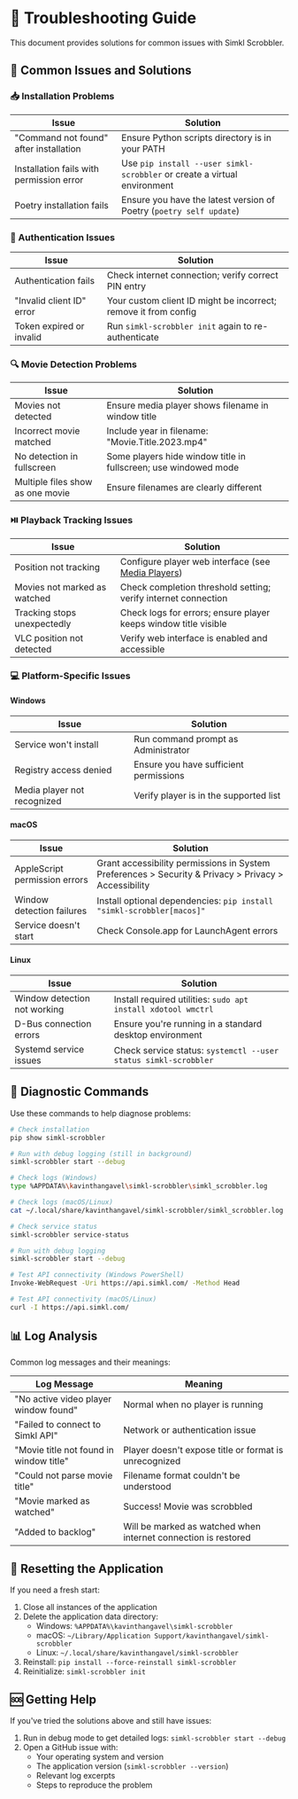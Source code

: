 # 🔧 Troubleshooting Guide

This document provides solutions for common issues with Simkl Scrobbler.

## 🚨 Common Issues and Solutions

### 📥 Installation Problems

| Issue | Solution |
|-------|----------|
| "Command not found" after installation | Ensure Python scripts directory is in your PATH |
| Installation fails with permission error | Use `pip install --user simkl-scrobbler` or create a virtual environment |
| Poetry installation fails | Ensure you have the latest version of Poetry (`poetry self update`) |

### 🔐 Authentication Issues

| Issue | Solution |
|-------|----------|
| Authentication fails | Check internet connection; verify correct PIN entry |
| "Invalid client ID" error | Your custom client ID might be incorrect; remove it from config |
| Token expired or invalid | Run `simkl-scrobbler init` again to re-authenticate |

### 🔍 Movie Detection Problems

| Issue | Solution |
|-------|----------|
| Movies not detected | Ensure media player shows filename in window title |
| Incorrect movie matched | Include year in filename: "Movie.Title.2023.mp4" |
| No detection in fullscreen | Some players hide window title in fullscreen; use windowed mode |
| Multiple files show as one movie | Ensure filenames are clearly different |

### ⏯️ Playback Tracking Issues

| Issue | Solution |
|-------|----------|
| Position not tracking | Configure player web interface (see [Media Players](media-players.md)) |
| Movies not marked as watched | Check completion threshold setting; verify internet connection |
| Tracking stops unexpectedly | Check logs for errors; ensure player keeps window title visible |
| VLC position not detected | Verify web interface is enabled and accessible |

### 💻 Platform-Specific Issues

#### Windows

| Issue | Solution |
|-------|----------|
| Service won't install | Run command prompt as Administrator |
| Registry access denied | Ensure you have sufficient permissions |
| Media player not recognized | Verify player is in the supported list |

#### macOS

| Issue | Solution |
|-------|----------|
| AppleScript permission errors | Grant accessibility permissions in System Preferences > Security & Privacy > Privacy > Accessibility |
| Window detection failures | Install optional dependencies: `pip install "simkl-scrobbler[macos]"` |
| Service doesn't start | Check Console.app for LaunchAgent errors |

#### Linux

| Issue | Solution |
|-------|----------|
| Window detection not working | Install required utilities: `sudo apt install xdotool wmctrl` |
| D-Bus connection errors | Ensure you're running in a standard desktop environment |
| Systemd service issues | Check service status: `systemctl --user status simkl-scrobbler` |

## 🔬 Diagnostic Commands

Use these commands to help diagnose problems:

```bash
# Check installation
pip show simkl-scrobbler

# Run with debug logging (still in background)
simkl-scrobbler start --debug

# Check logs (Windows)
type %APPDATA%\kavinthangavel\simkl-scrobbler\simkl_scrobbler.log

# Check logs (macOS/Linux)
cat ~/.local/share/kavinthangavel/simkl-scrobbler/simkl_scrobbler.log

# Check service status
simkl-scrobbler service-status

# Run with debug logging
simkl-scrobbler start --debug

# Test API connectivity (Windows PowerShell)
Invoke-WebRequest -Uri https://api.simkl.com/ -Method Head

# Test API connectivity (macOS/Linux)
curl -I https://api.simkl.com/
```

## 📊 Log Analysis

Common log messages and their meanings:

| Log Message | Meaning |
|-------------|---------|
| "No active video player window found" | Normal when no player is running |
| "Failed to connect to Simkl API" | Network or authentication issue |
| "Movie title not found in window title" | Player doesn't expose title or format is unrecognized |
| "Could not parse movie title" | Filename format couldn't be understood |
| "Movie marked as watched" | Success! Movie was scrobbled |
| "Added to backlog" | Will be marked as watched when internet connection is restored |

## 🔄 Resetting the Application

If you need a fresh start:

1. Close all instances of the application
2. Delete the application data directory:
   - Windows: `%APPDATA%\kavinthangavel\simkl-scrobbler`
   - macOS: `~/Library/Application Support/kavinthangavel/simkl-scrobbler`
   - Linux: `~/.local/share/kavinthangavel/simkl-scrobbler`
3. Reinstall: `pip install --force-reinstall simkl-scrobbler`
4. Reinitialize: `simkl-scrobbler init`

## 🆘 Getting Help

If you've tried the solutions above and still have issues:

1. Run in debug mode to get detailed logs: `simkl-scrobbler start --debug`
2. Open a GitHub issue with:
   - Your operating system and version
   - The application version (`simkl-scrobbler --version`)
   - Relevant log excerpts
   - Steps to reproduce the problem

